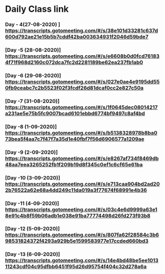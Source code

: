 # Daily Class link 
###  Day - 4(27-08-2020) ] https://transcripts.gotomeeting.com/#/s/38e101d33281c637d600d792ae21e15b5b7cddf42ba003634931f2046d59bde7
### [Day -5 (28-08-2020)] https://transcripts.gotomeeting.com/#/s/e6608b0d0fcd761834f71f968d2160c072dca7fc2d2281189be62ea237fb1ab0
### [Day -6 (29-08-2020)] https://transcripts.gotomeeting.com/#/s/027e0ae4e9195dd550fb9ceabc7c2b5523f02f3fcdf26d81dcaf0cc2e827c50a
### [Day -7 (31-08-2020)] https://transcripts.gotomeeting.com/#/s/1f0645dec08014217a231ae5e75b5fc9007bcad6101ebbd6774bf9497c8af4bd
### [Day -8 (1-09-2020)] https://transcripts.gotomeeting.com/#/s/b5138328978b8ba073bea5f4aa7c7f47f7a35d1e40fbf7f56d6906577a1209ae
### [Day -9 (2-09-2020)]  https://transcripts.gotomeeting.com/#/s/e8267af734f8469db48aa7eea3265252fb1f209b19d8f345c0ef1c6cf65e61ba
### [Day -10 (3-09-2020)] https://transcripts.gotomeeting.com/#/s/e713caa904bd2ad202b76522a62e68a4dd249c11da019a3f77674f68991e4b36
### [Day -11 (4-09-2020)] https://transcripts.gotomeeting.com/#/s/03c4e6d9999a63e18e91c4b8f59b06adb1e038e91ba77774498d26fd273f93b8
### [Day -12 (5-09-2020)] https://transcripts.gotomeeting.com/#/s/807fa62f28584c3b698531824372f4293a929b5e1599583977e17ccded660bd3
### [Day -13 (6-09-2020)] https://transcripts.gotomeeting.com/#/s/14e4bd48be5ee101311243cdf04c95dfbb6451f95d26d95754f404c32d278a6a
